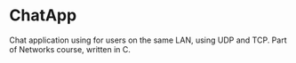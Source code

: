 # ChatApp
Chat application using for users on the same LAN, using UDP and TCP.
Part of Networks course, written in C.
